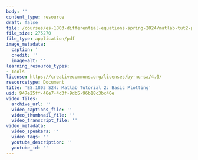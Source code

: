 ```yaml
---
body: ''
content_type: resource
draft: false
file: /courses/es-1803-differential-equations-spring-2024/matlab-tut2-plot.pdf
file_size: 275270
file_type: application/pdf
image_metadata:
  caption: ''
  credit: ''
  image-alt: ''
learning_resource_types:
- Tools
license: https://creativecommons.org/licenses/by-nc-sa/4.0/
resourcetype: Document
title: 'ES.1803 S24: Matlab Tutorial 2: Basic Plotting'
uid: 947e25ff-46e7-4d3f-9db5-96b18c3bc40e
video_files:
  archive_url: ''
  video_captions_file: ''
  video_thumbnail_file: ''
  video_transcript_file: ''
video_metadata:
  video_speakers: ''
  video_tags: ''
  youtube_description: ''
  youtube_id: ''
---
```

